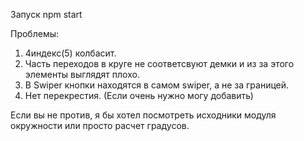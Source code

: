 Запуск npm start

Проблемы:
1. 4индекс(5) колбасит.
2. Часть переходов в круге не соответсвуют демки и из за этого элементы выглядят плохо.
3. В Swiper кнопки находятся в самом swiper, а не за границей.
4. Нет перекрестия. (Если очень нужно могу добавить)

Если вы не против, я бы хотел посмотреть исходники модуля окружности или просто расчет градусов.
